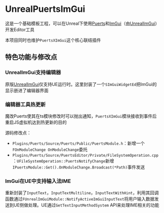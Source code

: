 # UnrealPuertsImGui

这是一个基础模板工程，可以在Unreal下使用[Puerts](https://github.com/Tencent/puerts)和[ImGui](https://github.com/ocornut/imgui)（由[UnrealImGui](https://github.com/segross/UnrealImGui)）开发Editor工具

本项目同时也维护`PuertsXImGui`这个核心联结插件

## 特色功能与修改点

### UnrealImGui支持编辑器

原版[UnrealImGui](https://github.com/segross/UnrealImGui)仅支持UE运行时。这里封装了一个`SImGuiWidgetEd`把ImGui的显示嵌进了编辑器界面

### 编辑器工具热更新

魔改Puerts使其在ts模块修改时可以抛出通知，`PuertsXImGui`模块接收到事件后重启JS虚拟机达到热更新的目的

源码修改点：
- `Plugins/Puerts/Source/Puerts/Public/PuertsModule.h`：新增一个`FOnModuleChange OnModuleChange`委托
- `Plugins/Puerts/Source/PuertsEditor/Private/FileSystemOperation.cpp`：`UFileSystemOperation::PuertsNotifyChange`新增`IPuertsModule::Get().OnModuleChange.Broadcast(*Path)`事件发送

### ImGui在UE中支持输入法IME

重新封装了`InputText`，`InputTextMultiline`，`InputTextWithHint`，利用其回调函数通过`FUnrealImGuiModule::NotifyActiveImGuiInputText`将用户输入数据发送到UE侧做处理。UE通过`GetTextInputMethodSystem` API来处理IME相关的功能